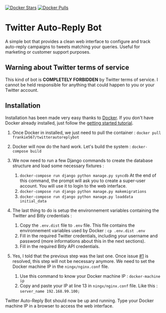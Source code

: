 [![Docker Stars](https://img.shields.io/docker/stars/frankie567/twitterautoreplybot.svg?style=flat-square)](https://hub.docker.com/r/frankie567/twitterautoreplybot/) [![Docker Pulls](https://img.shields.io/docker/pulls/frankie567/twitterautoreplybot.svg?style=flat-square)](https://hub.docker.com/r/frankie567/twitterautoreplybot/)

# Twitter Auto-Reply Bot

A simple bot that provides a clean web interface to configure and track auto-reply campaigns to tweets matching your queries. Useful for marketing or customer support purposes.

## Warning about Twitter terms of service

This kind of bot is **COMPLETELY FORBIDDEN** by Twitter terms of service. I cannot be held responsible for anything that could happen to you or your Twitter account.

## Installation

Installation has been made very easy thanks to [Docker](https://www.docker.com/). If you don't have Docker already installed, just follow the [getting started tutorial](https://docs.docker.com/mac/).

1. Once Docker in installed, we just need to pull the container :
`docker pull frankie567/twitterautoreplybot`

2. Docker will now do the hard work. Let's build the system :
`docker-compose build`

3. We now need to run a few Django commands to create the database structure and load some necessary fixtures :
    1. `docker-compose run django python manage.py syncdb`
    At the end of this command, the prompt will ask you to create a super-user account. You will use it to login to the web interface.
    2. `docker-compose run django python manage.py makemigrations`
    3. `docker-compose run django python manage.py loaddata initial_data`

4. The last thing to do is setup the environnement variables containing the Twitter and Bitly credentials :
    1. Copy the `.env.dist` file to `.env` file. This file contains the environnement variables used by Docker :
    `cp .env.dist .env`
    2. Fill in the required Twitter credentials, including your username and password (more informations about this in the next sections).
    3. Fill in the required Bitly API credentials.

5. Yes, I told that the previous step was the last one. Once issue [#1](https://github.com/frankie567/twitterautoreplybot/issues/1) is resolved, this step will not be necessary anymore. We need to set the Docker machine IP in the `ningx/nginx.conf` file.
    1. Use this command to know your Docker machine IP :
    `docker-machine ip`
    2. Copy and paste your IP at line 13 in `ningx/nginx.conf` file. Like this :
    `server_name 192.168.99.100;`
    
Twitter Auto-Reply Bot should now be up and running. Type your Docker machine IP in a browser to access the web interface.
